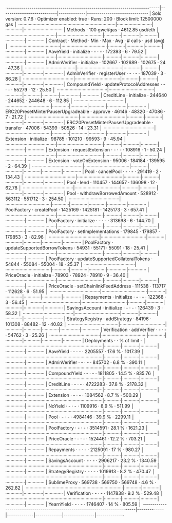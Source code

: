 ·--------------------------------------------------------------------------|---------------------------|-------------|-----------------------------·
|                           Solc version: 0.7.6                            ·  Optimizer enabled: true  ·  Runs: 200  ·  Block limit: 12500000 gas  │
···········································································|···························|·············|······························
|  Methods                                                                 ·              100 gwei/gas               ·       4612.85 usd/eth       │
·······································|···································|·············|·············|·············|···············|··············
|  Contract                            ·  Method                           ·  Min        ·  Max        ·  Avg        ·  # calls      ·  usd (avg)  │
·······································|···································|·············|·············|·············|···············|··············
|  AaveYield                           ·  initialize                       ·          -  ·          -  ·     172393  ·            6  ·      79.52  │
·······································|···································|·············|·············|·············|···············|··············
|  AdminVerifier                       ·  initialize                       ·     102667  ·     102689  ·     102675  ·           24  ·      47.36  │
·······································|···································|·············|·············|·············|···············|··············
|  AdminVerifier                       ·  registerUser                     ·          -  ·          -  ·     187039  ·            3  ·      86.28  │
·······································|···································|·············|·············|·············|···············|··············
|  CompoundYield                       ·  updateProtocolAddresses          ·          -  ·          -  ·      55279  ·           12  ·      25.50  │
·······································|···································|·············|·············|·············|···············|··············
|  CreditLine                          ·  initialize                       ·     244640  ·     244652  ·     244648  ·            6  ·     112.85  │
·······································|···································|·············|·············|·············|···············|··············
|  ERC20PresetMinterPauserUpgradeable  ·  approve                          ·      46146  ·      48320  ·      47086  ·            7  ·      21.72  │
·······································|···································|·············|·············|·············|···············|··············
|  ERC20PresetMinterPauserUpgradeable  ·  transfer                         ·      47006  ·      54399  ·      50526  ·           14  ·      23.31  │
·······································|···································|·············|·············|·············|···············|··············
|  Extension                           ·  initialize                       ·      98785  ·     101210  ·      99593  ·            9  ·      45.94  │
·······································|···································|·············|·············|·············|···············|··············
|  Extension                           ·  requestExtension                 ·          -  ·          -  ·     108916  ·            1  ·      50.24  │
·······································|···································|·············|·············|·············|···············|··············
|  Extension                           ·  voteOnExtension                  ·      95006  ·     184184  ·     139595  ·            2  ·      64.39  │
·······································|···································|·············|·············|·············|···············|··············
|  Pool                                ·  cancelPool                       ·          -  ·          -  ·     291419  ·            2  ·     134.43  │
·······································|···································|·············|·············|·············|···············|··············
|  Pool                                ·  lend                             ·     110457  ·     144657  ·     136098  ·           12  ·      62.78  │
·······································|···································|·············|·············|·············|···············|··············
|  Pool                                ·  withdrawBorrowedAmount           ·     528912  ·     563112  ·     551712  ·            3  ·     254.50  │
·······································|···································|·············|·············|·············|···············|··············
|  PoolFactory                         ·  createPool                       ·    1425169  ·    1425181  ·    1425173  ·            3  ·     657.41  │
·······································|···································|·············|·············|·············|···············|··············
|  PoolFactory                         ·  initialize                       ·          -  ·          -  ·     313698  ·            6  ·     144.70  │
·······································|···································|·············|·············|·············|···············|··············
|  PoolFactory                         ·  setImplementations               ·     179845  ·     179857  ·     179853  ·            3  ·      82.96  │
·······································|···································|·············|·············|·············|···············|··············
|  PoolFactory                         ·  updateSupportedBorrowTokens      ·      54931  ·      55171  ·      55091  ·           18  ·      25.41  │
·······································|···································|·············|·············|·············|···············|··············
|  PoolFactory                         ·  updateSupportedCollateralTokens  ·      54844  ·      55084  ·      55004  ·           18  ·      25.37  │
·······································|···································|·············|·············|·············|···············|··············
|  PriceOracle                         ·  initialize                       ·      78903  ·      78924  ·      78910  ·            9  ·      36.40  │
·······································|···································|·············|·············|·············|···············|··············
|  PriceOracle                         ·  setChainlinkFeedAddress          ·     111538  ·     113717  ·     112628  ·            6  ·      51.95  │
·······································|···································|·············|·············|·············|···············|··············
|  Repayments                          ·  initialize                       ·          -  ·          -  ·     122368  ·            3  ·      56.45  │
·······································|···································|·············|·············|·············|···············|··············
|  SavingsAccount                      ·  initialize                       ·          -  ·          -  ·     126439  ·            3  ·      58.32  │
·······································|···································|·············|·············|·············|···············|··············
|  StrategyRegistry                    ·  addStrategy                      ·      84196  ·     101308  ·      88482  ·           12  ·      40.82  │
·······································|···································|·············|·············|·············|···············|··············
|  Verification                        ·  addVerifier                      ·          -  ·          -  ·      54762  ·            3  ·      25.26  │
·······································|···································|·············|·············|·············|···············|··············
|  Deployments                                                             ·                                         ·  % of limit   ·             │
···········································································|·············|·············|·············|···············|··············
|  AaveYield                                                               ·          -  ·          -  ·    2205557  ·       17.6 %  ·    1017.39  │
···········································································|·············|·············|·············|···············|··············
|  AdminVerifier                                                           ·          -  ·          -  ·     845702  ·        6.8 %  ·     390.11  │
···········································································|·············|·············|·············|···············|··············
|  CompoundYield                                                           ·          -  ·          -  ·    1811805  ·       14.5 %  ·     835.76  │
···········································································|·············|·············|·············|···············|··············
|  CreditLine                                                              ·          -  ·          -  ·    4722283  ·       37.8 %  ·    2178.32  │
···········································································|·············|·············|·············|···············|··············
|  Extension                                                               ·          -  ·          -  ·    1084562  ·        8.7 %  ·     500.29  │
···········································································|·············|·············|·············|···············|··············
|  NoYield                                                                 ·          -  ·          -  ·    1109916  ·        8.9 %  ·     511.99  │
···········································································|·············|·············|·············|···············|··············
|  Pool                                                                    ·          -  ·          -  ·    4984146  ·       39.9 %  ·    2299.11  │
···········································································|·············|·············|·············|···············|··············
|  PoolFactory                                                             ·          -  ·          -  ·    3514591  ·       28.1 %  ·    1621.23  │
···········································································|·············|·············|·············|···············|··············
|  PriceOracle                                                             ·          -  ·          -  ·    1524461  ·       12.2 %  ·     703.21  │
···········································································|·············|·············|·············|···············|··············
|  Repayments                                                              ·          -  ·          -  ·    2125091  ·         17 %  ·     980.27  │
···········································································|·············|·············|·············|···············|··············
|  SavingsAccount                                                          ·          -  ·          -  ·    2906217  ·       23.2 %  ·    1340.59  │
···········································································|·············|·············|·············|···············|··············
|  StrategyRegistry                                                        ·          -  ·          -  ·    1019913  ·        8.2 %  ·     470.47  │
···········································································|·············|·············|·············|···············|··············
|  SublimeProxy                                                            ·     569738  ·     569750  ·     569748  ·        4.6 %  ·     262.82  │
···········································································|·············|·············|·············|···············|··············
|  Verification                                                            ·          -  ·          -  ·    1147838  ·        9.2 %  ·     529.48  │
···········································································|·············|·············|·············|···············|··············
|  YearnYield                                                              ·          -  ·          -  ·    1746407  ·         14 %  ·     805.59  │
·--------------------------------------------------------------------------|-------------|-------------|-------------|---------------|-------------·